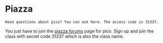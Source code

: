 # Piazza

```
Have questions about pico? You can ask here. The access code is 31337.
```

You just have to join the [piazza forums](https://piazza.com/) page for pico. Sign up and join the class with secret code 31337 which is also the class name. 